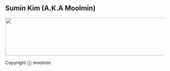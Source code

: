 ## Sumin Kim (A.K.A Moolmin)


<a href="https://github.com/devxb/gitanimals">
  <img
    src="https://render.gitanimals.org/lines/moolmin?pet-id=586800268205425114"
    width="600"
    height="120"
  />
</a>
  

Copyright ⓒ moolmin

